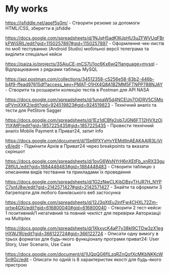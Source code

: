 <h1>My works</h1>

https://jsfiddle.net/apef5s0m/ - Створити резюме за допомоги HTML/CSS, зберегти в jsfiddle


https://docs.google.com/spreadsheets/d/1NJqH5adKWJpHU3uZFWVUqFBrkPWjSRlL/edit?gid=1150257897#gid=1150257897 - Оформлення чек-листiв по моб тестуванню (Android Studio) мобiльноi версiї телеграма та видiлити спецiальнi кейси 

 
https://paiza.io/projects/3SAjuCE-mCS7U1oc6Kx6wQ?language=mysql - Відпрацювання з рядками таблиць MySQL


https://api.postman.com/collections/34512358-c5256e58-83b2-446b-b4f9-ffead97615df?access_key=PMAT-01HX4Q8A1BZMM5FTNPP788NJAY - Створити та розшарити колекцiю тестiв в Postman для API NASA


https://docs.google.com/spreadsheets/d/1unpaW5d4NCEUn7OjDRV5C5MoqPVmXXK2/edit?gid=924519823#gid=924519823 - Технічний аналiз та тести для PetStore Sagger


https://docs.google.com/spreadsheets/d/1Ez1dCBfe2ob7JGN6FT12HVXzOiYtXjMP/edit?gid=1857225435#gid=1857225435 - Провести технiчний аналiз Mobile Payment в Приват24, запит info


https://docs.google.com/document/d/1Se6IfXYxHvYEMdtlnAEAKAAlR3LjVrv8/edit - Пiдмiнити Архiв в Приват24 через breakpoints та вказати скрiншот


https://docs.google.com/spreadsheets/d/1ovG6WsNYrH6nXEtFb_xnRX33guZ8flUL/edit?gid=1884448483#gid=1884448483 - Створити таблицю з описанням видів тествання та прикладами їх проведення


https://docs.google.com/spreadsheets/d/1G2zNwCLKibDBsyTHJR7H_NYPC7snfJ8w/edit?gid=2142571427#gid=2142571427 - Знайти та оформити 3 багрепорти для любого банківського веб застосунка


https://docs.google.com/spreadsheets/d/12J3qXtEu2jnfFw4CHXL72Zm-ortw4GXi/edit?gid=616800040#gid=616800040 - Створити 2 тест-кейси: 1 позитивний/1 негативний та повний чеклiст для перевiрки Авторизацii на Multiplex


https://docs.google.com/spreadsheets/d/1XkxvcK4aP7y38kI9CTDw3zX1egHXWJ1R/edit?gid=366122724#gid=366122724 - Описати одну вимогу в трьох форматах для будь-якого функціоналу програми приват24: User Story, User Scenario, Use Case


https://docs.google.com/document/d/1UQpQG6fILzqRZnQofXcMKbNKKcW5n9Gc/edit - Описати по одній із 8 характеристик якості для будь-якого пристрою
